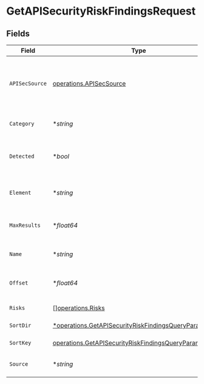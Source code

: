# GetAPISecurityRiskFindingsRequest


## Fields

| Field                                                                                                                             | Type                                                                                                                              | Required                                                                                                                          | Description                                                                                                                       |
| --------------------------------------------------------------------------------------------------------------------------------- | --------------------------------------------------------------------------------------------------------------------------------- | --------------------------------------------------------------------------------------------------------------------------------- | --------------------------------------------------------------------------------------------------------------------------------- |
| `APISecSource`                                                                                                                    | [operations.APISecSource](../../models/operations/apisecsource.md)                                                                | :heavy_check_mark:                                                                                                                | source filter. an enum representing the source of the APIs service in scope                                                       |
| `Category`                                                                                                                        | **string*                                                                                                                         | :heavy_minus_sign:                                                                                                                | Category of the risk finding                                                                                                      |
| `Detected`                                                                                                                        | **bool*                                                                                                                           | :heavy_minus_sign:                                                                                                                | Show finding with detect elements only                                                                                            |
| `Element`                                                                                                                         | **string*                                                                                                                         | :heavy_minus_sign:                                                                                                                | Affected element of the risk finding                                                                                              |
| `MaxResults`                                                                                                                      | **float64*                                                                                                                        | :heavy_minus_sign:                                                                                                                | The number of entries to return (pagination)                                                                                      |
| `Name`                                                                                                                            | **string*                                                                                                                         | :heavy_minus_sign:                                                                                                                | Name of the risk finding name                                                                                                     |
| `Offset`                                                                                                                          | **float64*                                                                                                                        | :heavy_minus_sign:                                                                                                                | Return entries from this offset (pagination)                                                                                      |
| `Risks`                                                                                                                           | [][operations.Risks](../../models/operations/risks.md)                                                                            | :heavy_minus_sign:                                                                                                                | The API risk filter                                                                                                               |
| `SortDir`                                                                                                                         | [*operations.GetAPISecurityRiskFindingsQueryParamSortDir](../../models/operations/getapisecurityriskfindingsqueryparamsortdir.md) | :heavy_minus_sign:                                                                                                                | sorting direction                                                                                                                 |
| `SortKey`                                                                                                                         | [operations.GetAPISecurityRiskFindingsQueryParamSortKey](../../models/operations/getapisecurityriskfindingsqueryparamsortkey.md)  | :heavy_check_mark:                                                                                                                | Risk finding sort key.                                                                                                            |
| `Source`                                                                                                                          | **string*                                                                                                                         | :heavy_minus_sign:                                                                                                                | Source of the risk finding                                                                                                        |